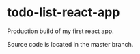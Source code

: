 # todo-list-react-app
Production build of my first react app.

Source code is located in the master branch.
